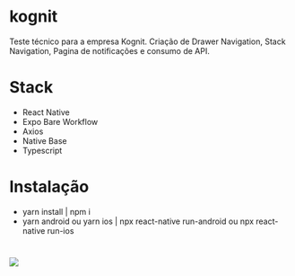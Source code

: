 # kognit
Teste técnico para a empresa Kognit. Criação de Drawer Navigation, Stack Navigation, Pagina de notificações e consumo de API.


# Stack
- React Native
- Expo Bare Workflow
- Axios
- Native Base
- Typescript

# Instalação
- yarn install | npm i
- yarn android ou yarn ios | npx react-native run-android ou npx react-native run-ios

#

![](https://github.com/euvini/kognit/blob/main/Kognit.gif)
